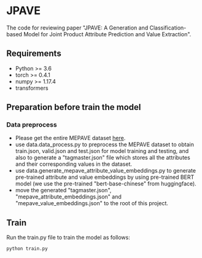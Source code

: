 # JPAVE
The code for reviewing paper "JPAVE: A Generation and Classification-based Model for Joint Product Attribute Prediction and Value Extraction".

## Requirements
+ Python >= 3.6
+ torch >= 0.4.1
+ numpy >= 1.17.4
+ transformers

## Preparation before train the model
### Data preprocess
+ Please get the entire MEPAVE dataset [here](https://github.com/jd-aig/JAVE).
+ use data.data_process.py to preprocess the MEPAVE dataset to obtain train.json, valid.json and test.json for model training and testing, and also to generate a "tagmaster.json" file which stores all the attributes and their corresponding values in the dataset.
+ use data.generate_mepave_attribute_value_embeddings.py to generate pre-trained attribute and value embeddings by using pre-trained BERT model (we use the pre-trained "bert-base-chinese" from huggingface).
+ move the generated "tagmaster.json", "mepave_attribute_embeddings.json" and "mepave_value_embeddings.json" to the root of this project.

## Train
Run the train.py file to train the model as follows:
```bash
python train.py
```

